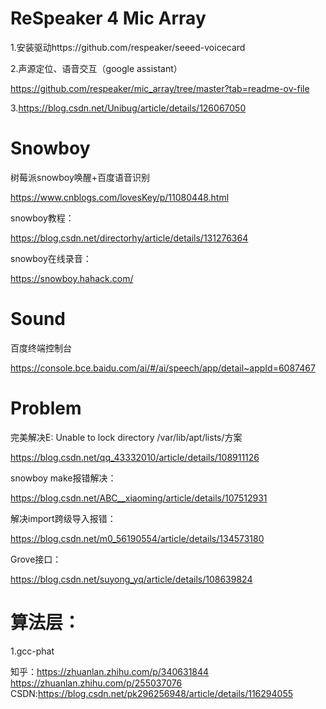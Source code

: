 # ReSpeaker 4 Mic Array

1.安装驱动https://github.com/respeaker/seeed-voicecard

2.声源定位、语音交互（google assistant）

https://github.com/respeaker/mic_array/tree/master?tab=readme-ov-file

3.https://blog.csdn.net/Unibug/article/details/126067050

# Snowboy

树莓派snowboy唤醒+百度语音识别

https://www.cnblogs.com/lovesKey/p/11080448.html

snowboy教程：

https://blog.csdn.net/directorhy/article/details/131276364

snowboy在线录音：

https://snowboy.hahack.com/

# Sound

百度终端控制台

https://console.bce.baidu.com/ai/#/ai/speech/app/detail~appId=6087467

# Problem

完美解决E: Unable to lock directory /var/lib/apt/lists/方案

https://blog.csdn.net/qq_43332010/article/details/108911126

snowboy make报错解决：

https://blog.csdn.net/ABC__xiaoming/article/details/107512931

解决import跨级导入报错：

https://blog.csdn.net/m0_56190554/article/details/134573180

Grove接口：

https://blog.csdn.net/suyong_yq/article/details/108639824

# 算法层：

1.gcc-phat

知乎：https://zhuanlan.zhihu.com/p/340631844
https://zhuanlan.zhihu.com/p/255037076
CSDN:https://blog.csdn.net/pk296256948/article/details/116294055